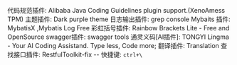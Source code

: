 代码规范插件:  Alibaba Java Coding Guidelines plugin support.(XenoAmess TPM)
主题插件:  Dark purple theme
日志输出插件: grep console
Mybaits 插件:  MybatisX ,Mybatis Log Free
彩虹括号插件: Rainbow Brackets Lite - Free and OpenSource
swagger插件: swagger tools
通灵义码[AI插件]: TONGYI Lingma - Your AI Coding Assistand. Type Iess, Code more;
翻译插件:  Translation
查找接口插件: RestfulToolkit-fix  -- 快捷键:  `ctrl+\`

